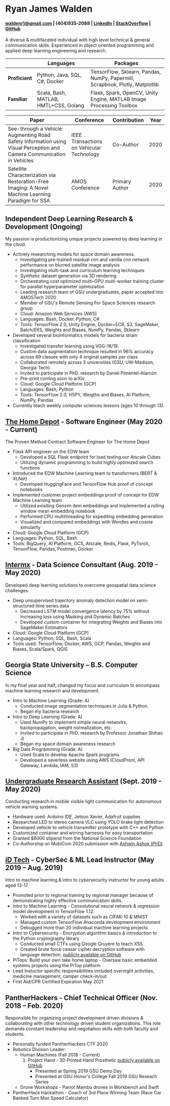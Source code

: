 # Ryan James Walden
#### [waldenr1@gmail.com](mailto:waldenr1@gmail.com) | (404)935-2088 | [LinkedIn](https://www.linkedin.com/in/ryan-walden-28771a8b/) | [StackOverflow](https://stackoverflow.com/users/10521726/ryan-walden) | [GitHub](https://github.com/rjdoubleu)

A diverse & multifaceted individual with high level technical & general communication skills. Experienced in object oriented programming and applied deep learning engineering and research.

|   |  Languages | Packages  | 
|---|---|---|
|**Proficient**| Python, Java, SQL, C#, Docker | TensorFlow, Sklearn, Pandas, NumPy, Papermill, Scrapbook, Plotly, Matplotlib |
| **Familiar** | Scala, Bash, MATLAB, HMTL+CSS, Golang  | Flask, Spark, OpenCV, Unity Engine, MATLAB Image Processing Toolbox  | 

| Paper | Conference | Contribution | Year | 
|---|---|---|---|
| See-through a Vehicle: Augmenting Road Safety Information using Visual Perception and Camera Communication in Vehicles | IEEE Transactions on Vehicular Technology | Co-Author | 2020 |
| Satellite Characterization via Restoration-Free Imaging: A Novel Machine Learning Paradigm for SSA |  AMOS Conference | Primary Author |  2020 |

## Independent Deep Learning Research & Development (Ongoing)
My passion is productionizing unique projects powered by deep learning in the cloud.
+ Actively researching models for space domain awareness. 
	- Investigating pre-trained residual cnn and vanilla cnn network performance on blurred satellite image analysis
	- Investigating multi-task and curriculum learning techniques
	- Synthetic dataset generation via 3D rendering
	- Orchestrating cost optimized multi-GPU multi-worker training cluster for parallel hyperparameter optimizaiton
	- Leading research team of GSU undergraduates, paper accepted into AMOSTech 2020
	- Member of GSU's Remote Sensing For Space Sciences research group
	- Cloud: Amazon Web Services (AWS)
	- Languages: Bash, Docker, Python, C#
	- Tools: TensorFlow 2.0, Unity Engine, Docker+ECR, S3, SageMaker, Batch/EKS, Weights and Biases, NumPy, Pandas, Sklearn
+ Developed several bioinformatics models for bacteria strain classification
	- Investigated transfer learning using VGG-16/19.
	- Custom data augmentation technique resulted in 96% accuracy across 69 classes with only 4 original samples per class
	- Collaborated remotely across 3 universities (GSU, UW-Madison, Georgia Tech).
	- Invited to participate in PhD. research by Daniel Pimentel-Alarcón
	- Pre-print coming soon to arXiv.
	- Cloud: Google Cloud Platform (GCP)
	- Languages: Bash, Python
	- Tools: TensorFlow 2.0, H5PY, Weigths and Biases, AI Platform, NumPy, Pandas
+ Currently teach weekly computer sciences lessons (ages 10 through 13).

## [The Home Depot](https://www.homedepot.com/) - Software Engineer (May 2020 - Current)
The Proven Method Contract Software Engineer for The Home Depot
+ Flask API engineer on the EDW team
	- Developed a SQL Flask endpoint for load testing our Atscale Cubes
	- Utilizing dynamic programming to build highly optimized search functions
+ Introduced the EDW Machine Learning team to transformers (BERT & XLNet)
	- Developed HuggingFace and TensorFlow Hub proof of concept notebooks
+ Implemented customer project embeddings proof of concept for EDW Machine Learning team
	- Utilized exisiting Gensim item embeddings and implemented a rolling window mean embedding notebook
	- Performed CPU multithreading for expediting embedding generation
	- Visualized and compared embeddings with Wordles and cosine simularity
+ Cloud: Google Cloud Platform (GCP)
+ Languages: Python, SQL, Bash
+ Tools: BigQuery, AI Platform, GCS, Atscale, Redis, Flask, PyTorch, TensorFlow, Pandas, Postman, Docker
	
## [Intermx](http://www.intermx.com/) - Data Science Consultant (Aug. 2019 - May 2020)
Developed deep learning solutions to overcome geospatial data science challenges.
+ Deep unsupervised trajectory anomaly detection model on semi-structured time series data
	- Decreased LSTM model convergence latency by 75% without increasing loss using Masking and Dynamic Batches
	- Developed custom container for integrating Weights and Biases into SageMaker Estimators
+ Cloud: Google Cloud Platform (GCP)
+ Languages: Python, SQL, Bash, Scala
+ Tools used: TensorFlow, Docker, AWS, GCP, Pandas, Weights and Biases, Scala/Spark, QGIS

## Georgia State University – B.S. Computer Science
In my final year and half, changed my focus and curriculum to encompass machine learning research and development.
+ Intro to Machine Learning (Grade: A)
	- Conducted image segmentation techniques in Julia & Python.
	- Began my bacteria research 
+ Intro to Deep Learning (Grade: A)
	- Used NumPy to implement simple neural networks, backpropagation, weight normalization, etc.
	- Invited to participate in PhD. research by Professor Jonathan Shihao Ji
	- Began my space domain awareness research
+ Big Data Programming (Grade: A)
	- Used Scala to develop Apache Spark programs
	- Developed a severless website using AWS (CloudFront, API Gateway, Lambda, IAM, S3)

## [Undergraduate Research Assistant](https://sites.google.com/view/highspeedmobilevlc/home) (Sept. 2019 - May 2020)
Conducting research in mobile visible light communication for autonomous vehicle warning systems.
+   Hardware used: Arduino IDE, Jetson Xavier, Adafruit supplies
+   Researched LED to stereo camera VLC using YOLO brake light detection
+   Developed vehicle to vehicle transmitter prototype with C++ and Python
+   Customized container and wirring harnesss for easy transportation
+   Granted $8000 stipend from the National Science Foundation
+   Co-Authorship on MobiCom 2020 submission with [Ashwin Ashok (PhD)](https://cas.gsu.edu/profile/ashwin-ashok/)

## [iD Tech](https://www.idtech.com/) - CyberSec & ML Lead Instructor  (May 2019 – Aug. 2019)
Intro to machine learning & intro to cybersecurity instructor for young adults aged 13-17. 
+   Promoted prior to regional training by regional manager because of demonstrating highly effective communication skills.
+   Intro to Machine Learning - Convolutional neural network & regression model development in TensorFlow 1.12. 
	- Worked with a variety of datasets such as CIFAR-10 & MNIST
	- Managed custom TensorFlow Anaconda development environment 
	- Debugged more than 20 individual machine learning projects
+   Intro to Cybersecurity - Encryption algorithm basics & introduction to the Python cryptography library 
	- Conducted small CTFs using Google Gruyere to teach XSS
	- Created brute force ceaser cipher decryption software with language detection, [publicly available on GitHub](https://github.com/rjdoubleu/Caesar-Cipher-Brute-Force)
+   PiTops: Build your own take home laptop  - Oversaw basic embedded systems projects using the PiTop platform
+   Lead Instuctor specific responsibilities included overnight activities, medicine management, camper check-in/out
+   First Aid/CPR Certified Expiration May 2021

## PantherHackers - Chief Technical Officer  (Nov. 2018 – Feb. 2020)
Responsible for organizing project development driven divisions & collaborating with other technology driven student organizations. This role demands constant leadership and negotiation skills with both faculty and students.
+   Personally funded PantherHackers CTF 2020
+   Robotics Division Leader:
	- Human Machines (Fall 2018 - Current)
		1. Project Hand - 3D Printed Hand Prosthetic [publicly available on GitHub](https://github.com/rjdoubleu/Human-Machines)
			+ Presented at Spring 2019 GSU Demo Day
			+ Presented at GSU Honor's College Fall 2019 GSU Reseach Series
	- Drone Workshops - Parrot Mambo drones in Workbench and Swift
+   PantherHack Hackathon - Coach of 3rd Place Winning Team (Race Car Banked Turn Max Speed Calculator)

